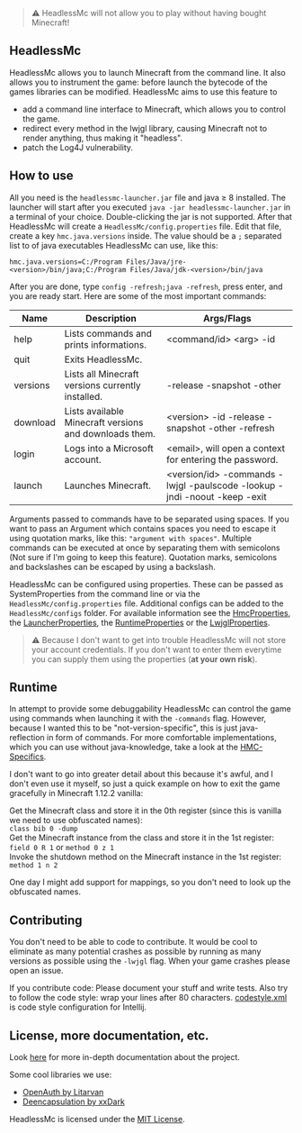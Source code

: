 > :warning: HeadlessMc will not allow you to play without having bought Minecraft!

## HeadlessMc

HeadlessMc allows you to launch Minecraft from the command line. It also allows you to instrument the game: before
launch the bytecode of the games libraries can be modified. HeadlessMc aims to use this feature to
* add a command line interface to Minecraft, which allows you to control the game.
* redirect every method in the lwjgl library, causing Minecraft not to render anything, thus making it "headless".
* patch the Log4J vulnerability.

## How to use

All you need is the `headlessmc-launcher.jar` file and java &geq; 8 installed. The launcher will start after you
executed `java -jar headlessmc-launcher.jar` in a terminal of your choice. Double-clicking the jar is not supported.
After that HeadlessMc will create a `HeadlessMc/config.properties` file. Edit that file, create a key
`hmc.java.versions` inside. The value should be a `;` separated list to of java executables HeadlessMc can use, like 
this:
```properties
hmc.java.versions=C:/Program Files/Java/jre-<version>/bin/java;C:/Program Files/Java/jdk-<version>/bin/java
```
After you are done, type `config -refresh;java -refresh`, press enter, and you are ready start.
Here are some of the most important commands:

| Name        | Description | Args/Flags  |
| ----------- | ----------- | ----------- |
| help | Lists commands and prints informations.| \<command/id\> \<arg\> -id |
| quit | Exits HeadlessMc. | |
| versions | Lists all Minecraft versions currently installed. | -release -snapshot -other |
| download | Lists available Minecraft versions and downloads them. | \<version\> -id -release -snapshot -other -refresh |
| login | Logs into a Microsoft account. | \<email\>, will open a context for entering the password. |
| launch | Launches Minecraft. | \<version/id\> -commands -lwjgl -paulscode -lookup -jndi -noout -keep -exit |

Arguments passed to commands have to be separated using spaces. If you
want to pass an Argument which contains spaces you need to escape it using quotation marks, like this:
`"argument with spaces"`. Multiple commands can be executed at once by separating them with semicolons
(Not sure if I'm going to keep this feature). Quotation marks, semicolons and backslashes can be escaped by using a
backslash.

HeadlessMc can be configured using properties. These can be passed as SystemProperties from the command line or via the 
`HeadlessMc/config.properties` file. Additional configs can be added to the `HeadlessMc/configs` folder. For available
information see the [HmcProperties](headlessmc-commons/src/main/java/me/earth/headlessmc/config/HmcProperties.java), the
[LauncherProperties](headlessmc-launcher/src/main/java/me/earth/headlessmc/launcher/LauncherProperties.java), the
[RuntimeProperties](headlessmc-runtime/src/main/java/me/earth/headlessmc/runtime/RuntimeProperties.java) or the
[LwjglProperties](headlessmc-lwjgl/src/main/java/me/earth/headlessmc/lwjgl/LwjglProperties.java).

> :warning: Because I don't want to get into trouble HeadlessMc will not store your account credentials. If you don't
want to enter them everytime you can supply them using the properties (**at your own risk**).

## Runtime

In attempt to provide some debuggability HeadlessMc can control the game using commands when launching it with the 
`-commands` flag. However, because I wanted this to be "not-version-specific", this is just java-reflection in form of
commands. For more comfortable implementations, which you can use without java-knowledge, take a look at the 
[HMC-Specifics](https://github.com/3arthqu4ke/HMC-Specifics). 

I don't want to go into greater detail about this because it's awful, and I don't even use it myself, so just a quick
example on how to exit the game gracefully in Minecraft 1.12.2 vanilla:

Get the Minecraft class and store it in the 0th register (since this is vanilla we need to use obfuscated names):\
`class bib 0 -dump`\
Get the Minecraft instance from the class and store it in the 1st register:\
`field 0 R 1` or `method 0 z 1`\
Invoke the shutdown method on the Minecraft instance in the 1st register:\
`method 1 n 2`

One day I might add support for mappings, so you don't need to look up the obfuscated names.

## Contributing

You don't need to be able to code to contribute. It would be cool to eliminate as many potential crashes as possible by
running as many versions as possible using the `-lwjgl` flag. When your game crashes please open an issue.

If you contribute code: Please document your stuff and write tests. Also try to follow the code style: wrap your lines 
after 80 characters. [codestyle.xml](codestyle.xml) is code style configuration for Intellij.

## License, more documentation, etc.
Look [here](DEV.md) for more in-depth documentation about the project.

Some cool libraries we use:
* [OpenAuth by Litarvan](https://github.com/Litarvan/OpenAuth)
* [Deencapsulation by xxDark](https://github.com/xxDark/deencapsulation)

HeadlessMc is licensed under the [MIT License](LICENSE).